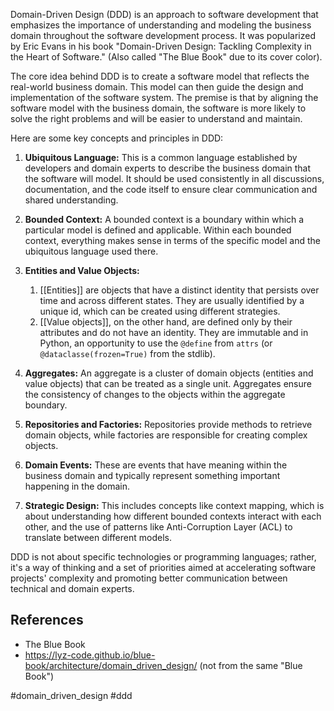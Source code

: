 Domain-Driven Design (DDD) is an approach to software development that emphasizes the importance of understanding and modeling the business domain throughout the software development process. It was popularized by Eric Evans in his book "Domain-Driven Design: Tackling Complexity in the Heart of Software." (Also called "The Blue Book" due to its cover color).

The core idea behind DDD is to create a software model that reflects the real-world business domain. This model can then guide the design and implementation of the software system. The premise is that by aligning the software model with the business domain, the software is more likely to solve the right problems and will be easier to understand and maintain.

Here are some key concepts and principles in DDD:

1.  **Ubiquitous Language:** This is a common language established by developers and domain experts to describe the business domain that the software will model. It should be used consistently in all discussions, documentation, and the code itself to ensure clear communication and shared understanding.
    
2.  **Bounded Context:** A bounded context is a boundary within which a particular model is defined and applicable. Within each bounded context, everything makes sense in terms of the specific model and the ubiquitous language used there.
    
3.  **Entities and Value Objects:** 
    1. [[Entities]] are objects that have a distinct identity that persists over time and across different states. They are usually identified by a unique id, which can be created using different strategies.
    2. [[Value objects]], on the other hand, are defined only by their attributes and do not have an identity. They are immutable and in Python, an opportunity to use the `@define` from `attrs` (or `@dataclasse(frozen=True)` from the stdlib).
    
4.  **Aggregates:** An aggregate is a cluster of domain objects (entities and value objects) that can be treated as a single unit. Aggregates ensure the consistency of changes to the objects within the aggregate boundary.
    
5.  **Repositories and Factories:** Repositories provide methods to retrieve domain objects, while factories are responsible for creating complex objects.
    
6.  **Domain Events:** These are events that have meaning within the business domain and typically represent something important happening in the domain.
    
7.  **Strategic Design:** This includes concepts like context mapping, which is about understanding how different bounded contexts interact with each other, and the use of patterns like Anti-Corruption Layer (ACL) to translate between different models.

DDD is not about specific technologies or programming languages; rather, it's a way of thinking and a set of priorities aimed at accelerating software projects' complexity and promoting better communication between technical and domain experts.

## References

- The Blue Book
- https://lyz-code.github.io/blue-book/architecture/domain_driven_design/ (not from the same "Blue Book")

<!-- Keywords -->
#domain_driven_design #ddd
<!-- /Keywords -->
